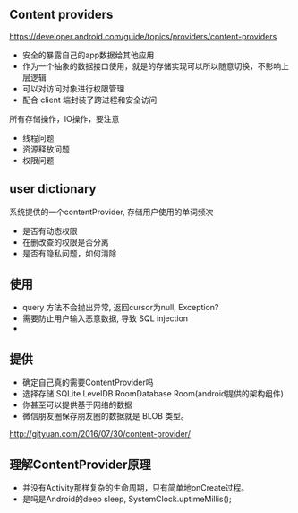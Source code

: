 ## Content providers
https://developer.android.com/guide/topics/providers/content-providers

+ 安全的暴露自己的app数据给其他应用
+ 作为一个抽象的数据接口使用，就是的存储实现可以所以随意切换，不影响上层逻辑
+ 可以对访问对象进行权限管理
+ 配合 client 端封装了跨进程和安全访问

所有存储操作，IO操作，要注意
+ 线程问题
+ 资源释放问题
+ 权限问题

## user dictionary
系统提供的一个contentProvider, 存储用户使用的单词频次
+ 是否有动态权限
+ 在删改查的权限是否分离
+ 是否有隐私问题，如何清除

## 使用
+ query 方法不会抛出异常, 返回cursor为null, Exception?
+ 需要防止用户输入恶意数据, 导致 SQL injection
+ 

## 提供
+ 确定自己真的需要ContentProvider吗
+ 选择存储 SQLite LevelDB RoomDatabase Room(android提供的架构组件)
+ 你甚至可以提供基于网络的数据
+ 微信朋友圈保存朋友圈的数据就是 BLOB 类型。


http://gityuan.com/2016/07/30/content-provider/
## 理解ContentProvider原理
+ 并没有Activity那样复杂的生命周期，只有简单地onCreate过程。
+ 是吗是Android的deep sleep, SystemClock.uptimeMillis();